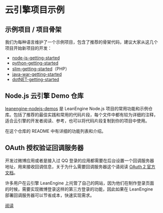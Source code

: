 # 云引擎项目示例

## 示例项目 / 项目骨架

我们为每种语言维护了一个示例项目，包含了推荐的骨架代码，建议大家从这几个项目开始新项目的开发：

- [node-js-getting-started](https://github.com/leancloud/node-js-getting-started/)
- [python-getting-started](https://github.com/leancloud/python-getting-started)
- [slim-getting-started](https://github.com/leancloud/slim-getting-started)（PHP）
- [java-war-getting-started](https://github.com/leancloud/java-war-getting-started)
- [dotNET-getting-started](https://github.com/leancloud/dotNET-getting-started)

## Node.js 云引擎 Demo 仓库

[leanengine-nodejs-demos](https://github.com/leancloud/leanengine-nodejs-demos) 是 LeanEngine Node.js 项目的常用功能和示例仓库。包括了推荐的最佳实践和常用的代码片段，每个文件中都有较为详细的注释，适合云引擎的开发者阅读、参考，也可以将代码片段复制到你的项目中使用。

在这个仓库的 README 中有详细的功能列表和介绍。

## OAuth 授权验证回调服务器

开发过微博应用或者是接入过 QQ 登录的应用都需要在后台设置一个回调服务器地址，用来接收回调信息，关于为什么需要回调服务器这个请阅读 [OAuth 2 官方文档](http://oauth.net/2/)。

许多用户在云引擎 LeanEngine 上托管了自己的网站，因为他们在制作登录页面的时候，需要实现微博登录这样的第三方登录的功能，因此如果在 LeanEngine 部署回调服务器可以节省成本，快速实现需求。

<a href="webhosting_oauth.html" class="btn btn-default">阅读</a>